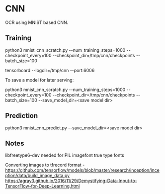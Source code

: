# CNN
OCR using MNIST based CNN.

## Training
python3 mnist_cnn_scratch.py --num_training_steps=1000 --checkpoint_every=100 --checkpoint_dir=/tmp/cnn/checkpoints --batch_size=100

tensorboard --logdir=/tmp/cnn --port:6006

To save a model for later serving:


python3 mnist_cnn_scratch.py --num_training_steps=1000 --checkpoint_every=100 --checkpoint_dir=/tmp/cnn/checkpoints --batch_size=100 --save_model_dir=\<save model dir>

## Prediction
python3 mnist_cnn_predict.py --save_model_dir=\<save model dir>

## Notes
libfreetype6-dev needed for PIL imagefont true type fonts

Converting images to tfrecord format - https://github.com/tensorflow/models/blob/master/research/inception/inception/data/build_image_data.py
https://agray3.github.io/2016/11/29/Demystifying-Data-Input-to-TensorFlow-for-Deep-Learning.html
